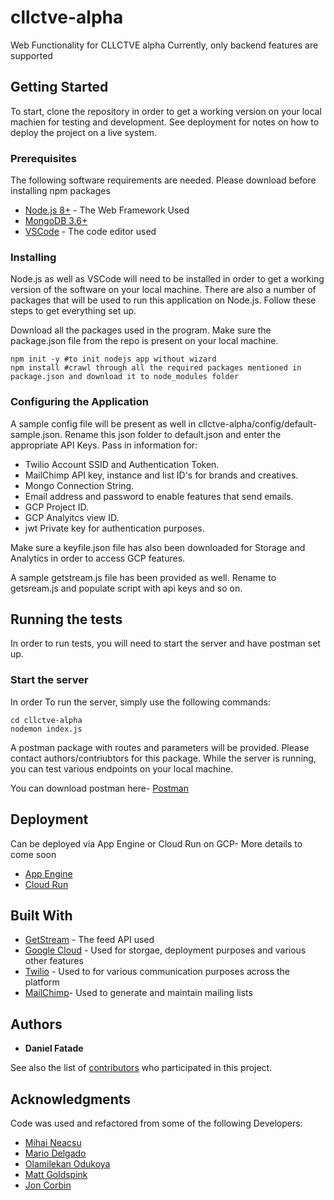 # cllctve-alpha
Web Functionality for CLLCTVE alpha
Currently, only backend features are supported

## Getting Started

To start, clone the repository in order to get a working version on your local machien for testing and development. See deployment for notes on how to deploy the project on a live system.

### Prerequisites

The following software requirements are needed. Please download before installing npm packages 


* [Node.js 8+](https://nodejs.org/en/) - The Web Framework Used
* [MongoDB 3.6+](https://www.mongodb.com/download-center/community) 
* [VSCode](https://code.visualstudio.com/) - The code editor used


### Installing

Node.js as well as VSCode will need to be installed in order to get a working version of the software on your local machine. There are also a number of packages that will be used to run this application on Node.js. Follow these steps to get everything set up. 

Download all the packages used in the program. Make sure the package.json file from the repo is present on your local machine.

```
npm init -y #to init nodejs app without wizard
npm install #crawl through all the required packages mentioned in package.json and download it to node_modules folder
```

### Configuring the Application

A sample config file will be present as well in cllctve-alpha/config/default-sample.json. Rename this json folder to default.json and enter the appropriate API Keys. Pass in information for:

* Twilio Account SSID and Authentication Token.
* MailChimp API key, instance and list ID's for brands and creatives.
* Mongo Connection String.
* Email address and password to enable features that send emails.
* GCP Project ID.
* GCP Analyitcs view ID.
* jwt Private key for authentication purposes.

Make sure a keyfile.json file has also been downloaded for Storage and Analytics in order to access GCP features.

A sample getstream.js file has been provided as well. Rename to getsream.js and populate script with api keys and so on.

## Running the tests

In order to run tests, you will need to start the server and have postman set up.

### Start the server

In order To run the server, simply use the following commands:

```
cd cllctve-alpha
nodemon index.js
```

A postman package with routes and parameters will be provided. Please contact authors/contriubtors for this package. While the server is running, you can test various endpoints on your local machine.

You can download postman here- [Postman](https://www.getpostman.com/downloads/)


## Deployment

Can be deployed via App Engine or Cloud Run on GCP- More details to come soon

* [App Engine](https://cloud.google.com/appengine/)
* [Cloud Run](https://cloud.google.com/run/)


## Built With

* [GetStream](https://getstream.io/) - The feed API used
* [Google Cloud](https://cloud.google.com/) - Used for storgae, deployment purposes and various other features
* [Twilio](https://www.twilio.com/) - Used to for various communication purposes across the platform
* [MailChimp](https://mailchimp.com/)- Used to generate and maintain mailing lists


## Authors

* **Daniel Fatade** 

See also the list of [contributors](https://github.com/your/project/contributors) who participated in this project.

## Acknowledgments

Code was used and refactored from some of the following Developers:

* [Mihai Neacsu](https://github.com/mihaineacsu)
* [Mario Delgado](https://github.com/peachepe)
* [Olamilekan Odukoya](https://medium.com/@olamilekan001)
* [Matt Goldspink](https://www.codementor.io/@mattgoldspink)
* [Jon Corbin](https://blog.logrocket.com/author/joncorbin/)
